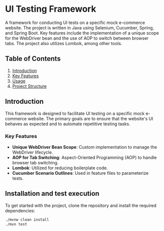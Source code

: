 # UI Testing Framework

A framework for conducting UI tests on a specific mock e-commerce website. The project is written in Java using Selenium, Cucumber, Spring, and Spring Boot. Key features include the implementation of a unique scope for the WebDriver bean and the use of AOP to switch between browser tabs. The project also utilizes Lombok, among other tools.

## Table of Contents

1. [Introduction](#introduction)
2. [Key Features](#Key-Features)
3. [Usage](#usage)
4. [Project Structure](#Installation-and-test-execution)


## Introduction

This framework is designed to facilitate UI testing on a specific mock e-commerce website. The primary goals are to ensure that the website's UI behaves as expected and to automate repetitive testing tasks.

### Key Features

- **Unique WebDriver Bean Scope**: Custom implementation to manage the WebDriver lifecycle.
- **AOP for Tab Switching**: Aspect-Oriented Programming (AOP) to handle browser tab switching.
- **Lombok**: Utilized for reducing boilerplate code.
- **Cucumber Scenario Outlines**: Used in feature files to parameterize tests.

## Installation and test execution

To get started with the project, clone the repository and install the required dependencies:

```sh
./mvnw clean install
./mvn test
